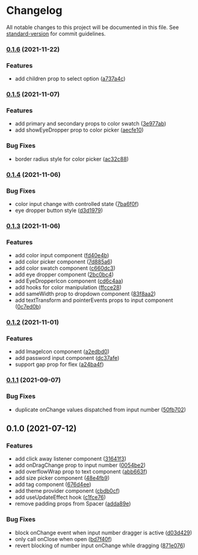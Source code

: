 # Changelog

All notable changes to this project will be documented in this file. See [standard-version](https://github.com/conventional-changelog/standard-version) for commit guidelines.

### [0.1.6](https://github.com/jsalis/londo-ui/compare/v0.1.5...v0.1.6) (2021-11-22)

### Features

- add children prop to select option ([a737a4c](https://github.com/jsalis/londo-ui/commit/a737a4cb7ca1c772849876e662e7a4ddc255ca88))

### [0.1.5](https://github.com/jsalis/londo-ui/compare/v0.1.4...v0.1.5) (2021-11-07)

### Features

- add primary and secondary props to color swatch ([3e977ab](https://github.com/jsalis/londo-ui/commit/3e977ab511fb349223d4be776e62f73667b07feb))
- add showEyeDropper prop to color picker ([aecfe10](https://github.com/jsalis/londo-ui/commit/aecfe10feeb3793d7cd7cb8e33111f80a85075bc))

### Bug Fixes

- border radius style for color picker ([ac32c88](https://github.com/jsalis/londo-ui/commit/ac32c88ef8cf337e2f3e3c351282d3b5fb1c4466))

### [0.1.4](https://github.com/jsalis/londo-ui/compare/v0.1.3...v0.1.4) (2021-11-06)

### Bug Fixes

- color input change with controlled state ([7ba6f0f](https://github.com/jsalis/londo-ui/commit/7ba6f0fd90e9e829e3591b06c08ddd44a3ff450e))
- eye dropper button style ([d3d1979](https://github.com/jsalis/londo-ui/commit/d3d19790f39c4fd5e9795bf96cc7d99e03445e7a))

### [0.1.3](https://github.com/jsalis/londo-ui/compare/v0.1.2...v0.1.3) (2021-11-06)

### Features

- add color input component ([fd40e4b](https://github.com/jsalis/londo-ui/commit/fd40e4be91e6e0d598251c4429ce61c78328110e))
- add color picker component ([7d885a6](https://github.com/jsalis/londo-ui/commit/7d885a6c0e4a43c480aa92875e95e76c38a303e5))
- add color swatch component ([c660dc3](https://github.com/jsalis/londo-ui/commit/c660dc37dc01a42ece7dcff9d5c467671c5c224f))
- add eye dropper component ([2bc0bc4](https://github.com/jsalis/londo-ui/commit/2bc0bc40b203300e0cd911098e56aa4bbab67b65))
- add EyeDropperIcon component ([cd6c4aa](https://github.com/jsalis/londo-ui/commit/cd6c4aa2eecb7cd00e3383298807a871bdb0a937))
- add hooks for color manipulation ([ffcce28](https://github.com/jsalis/londo-ui/commit/ffcce282b93d9429042019094b26e969d3023ee7))
- add sameWidth prop to dropdown component ([83f8aa2](https://github.com/jsalis/londo-ui/commit/83f8aa28d55480367f4c0995279069bc8e86adbf))
- add textTransform and pointerEvents props to input component ([0c7ed0b](https://github.com/jsalis/londo-ui/commit/0c7ed0b9c704a221ec858c0405c79eb106e064f4))

### [0.1.2](https://github.com/jsalis/londo-ui/compare/v0.1.1...v0.1.2) (2021-11-01)

### Features

- add ImageIcon component ([a2edbd0](https://github.com/jsalis/londo-ui/commit/a2edbd07c5370c470b4043c6a7677ee1ea98b5b8))
- add password input component ([dc37afe](https://github.com/jsalis/londo-ui/commit/dc37afea600a6a6bbcd568b6bd74c7943baf5005))
- support gap prop for flex ([a24ba4f](https://github.com/jsalis/londo-ui/commit/a24ba4f1ee616fc9ee0d8ebc8791fb0c34946396))

### [0.1.1](https://github.com/jsalis/londo-ui/compare/v0.1.0...v0.1.1) (2021-09-07)

### Bug Fixes

- duplicate onChange values dispatched from input number ([50fb702](https://github.com/jsalis/londo-ui/commit/50fb70226194a3ff9b2837d58304d68a1ed9c415))

## 0.1.0 (2021-07-12)

### Features

- add click away listener component ([31641f3](https://github.com/jsalis/londo-ui/commit/31641f3a1ab6c69a7e3e6915e15b6ce82c810231))
- add onDragChange prop to input number ([0054be2](https://github.com/jsalis/londo-ui/commit/0054be214bd0552de911bdf33ca4428e1ec93d2b))
- add overflowWrap prop to text component ([abb663f](https://github.com/jsalis/londo-ui/commit/abb663f8a444cec25b7d5fd9a46d535e43ff20bc))
- add size picker component ([48e4fb9](https://github.com/jsalis/londo-ui/commit/48e4fb9cfaaa448bb2dac31493ec280119ce270a))
- add tag component ([676d4ee](https://github.com/jsalis/londo-ui/commit/676d4ee3852fed5f9b37e816dd8c834fbcb0b9a4))
- add theme provider component ([cbdb0cf](https://github.com/jsalis/londo-ui/commit/cbdb0cf29796d9dac6efe37cb094b93f041f8769))
- add useUpdateEffect hook ([c1fce76](https://github.com/jsalis/londo-ui/commit/c1fce76c82d48ec78deb71f42ea3d0e1446a48c8))
- remove padding props from Spacer ([adda89e](https://github.com/jsalis/londo-ui/commit/adda89ec14576c640ca263eace94052456d9aa2f))

### Bug Fixes

- block onChange event when input number dragger is active ([d03d429](https://github.com/jsalis/londo-ui/commit/d03d429dd309c75ddf8182f9bc94c554e0e6c72f))
- only call onClose when open ([bd7f40f](https://github.com/jsalis/londo-ui/commit/bd7f40f412ef0330ed9043c1d440c869e1e6ea01))
- revert blocking of number input onChange while dragging ([871e076](https://github.com/jsalis/londo-ui/commit/871e076efc2a8ce1ddec81a353f854b77c9b2577))
